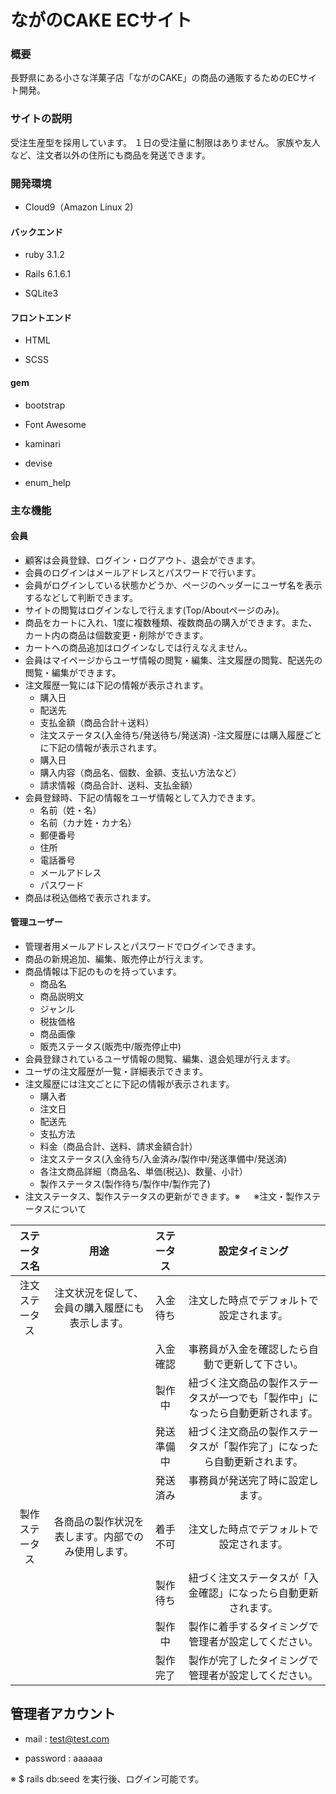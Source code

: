 # ながのCAKE ECサイト

### 概要

長野県にある小さな洋菓子店「ながのCAKE」の商品の通販するためのECサイト開発。

### サイトの説明 

受注生産型を採用しています。 １日の受注量に制限はありません。 家族や友人など、注文者以外の住所にも商品を発送できます。

### 開発環境

* Cloud9（Amazon Linux 2)

#### バックエンド

* ruby 3.1.2

* Rails 6.1.6.1

* SQLite3

#### フロントエンド

* HTML

* SCSS

#### gem

* bootstrap

* Font Awesome

* kaminari

* devise

* enum_help

### 主な機能

#### 会員

* 顧客は会員登録、ログイン・ログアウト、退会ができます。
* 会員のログインはメールアドレスとパスワードで行います。
* 会員がログインしている状態かどうか、ページのヘッダーにユーザ名を表示するなどして判断できます。
* サイトの閲覧はログインなしで行えます(Top/Aboutページのみ)。
* 商品をカートに入れ、1度に複数種類、複数商品の購入ができます。また、カート内の商品は個数変更・削除ができます。
* カートへの商品追加はログインなしでは行えなえません。
* 会員はマイページからユーザ情報の閲覧・編集、注文履歴の閲覧、配送先の閲覧・編集ができます。
* 注文履歴一覧には下記の情報が表示されます。
  * 購入日
  * 配送先
  * 支払金額（商品合計＋送料）
  * 注文ステータス(入金待ち/発送待ち/発送済) -注文履歴には購入履歴ごとに下記の情報が表示されます。
  * 購入日
  * 購入内容（商品名、個数、金額、支払い方法など）
  * 請求情報（商品合計、送料、支払金額）
* 会員登録時、下記の情報をユーザ情報として入力できます。
  * 名前（姓・名）
  * 名前（カナ姓・カナ名）
  * 郵便番号
  * 住所
  * 電話番号
  * メールアドレス
  * パスワード
* 商品は税込価格で表示されます。  

#### 管理ユーザー

* 管理者用メールアドレスとパスワードでログインできます。
* 商品の新規追加、編集、販売停止が行えます。
* 商品情報は下記のものを持っています。
  - 商品名
  - 商品説明文
  - ジャンル
  - 税抜価格
  - 商品画像
  - 販売ステータス(販売中/販売停止中)
* 会員登録されているユーザ情報の閲覧、編集、退会処理が行えます。
* ユーザの注文履歴が一覧・詳細表示できます。
* 注文履歴には注文ごとに下記の情報が表示されます。
  - 購入者
  - 注文日
  - 配送先
  - 支払方法
  - 料金（商品合計、送料、請求金額合計）
  - 注文ステータス(入金待ち/入金済み/製作中/発送準備中/発送済)
  - 各注文商品詳細（商品名、単価(税込)、数量、小計）
  - 製作ステータス(製作待ち/製作中/製作完了)
* 注文ステータス、製作ステータスの更新ができます。※
　
※注文・製作ステータスについて

|ステータス名|用途|ステータス|設定タイミング|
|:----------:|:--:|:--------:|:------------:|
|注文ステータス|注文状況を促して、会員の購入履歴にも表示します。|入金待ち|注文した時点でデフォルトで設定されます。|
|||入金確認|事務員が入金を確認したら自動で更新して下さい。|
|||製作中|紐づく注文商品の製作ステータスが一つでも「製作中」になったら自動更新されます。|
|||発送準備中|紐づく注文商品の製作ステータスが「製作完了」になったら自動更新されます。|
|||発送済み|事務員が発送完了時に設定します。|
|製作ステータス|各商品の製作状況を表します。内部でのみ使用します。|着手不可|注文した時点でデフォルトで設定されます。|
|||製作待ち|紐づく注文ステータスが「入金確認」になったら自動更新されます。|
|||製作中|製作に着手するタイミングで管理者が設定してください。|
|||製作完了|製作が完了したタイミングで管理者が設定してください。|

## 管理者アカウント

- mail : test@test.com

- password : aaaaaa

※ $ rails db:seed を実行後、ログイン可能です。
